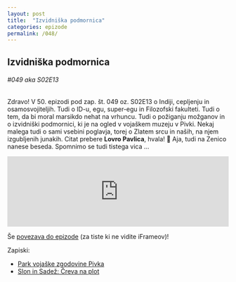 ```yaml
---
layout: post
title:  "Izvidniška podmornica"
categories: epizode
permalink: /048/
---
```


## Izvidniška podmornica
###### #049 aka S02E13

Zdravo! V 50. epizodi pod zap. št. 049 oz. S02E13 o Indiji, cepljenju in osamosvojiteljih. Tudi o ID-u, egu, super-egu in Filozofski fakulteti. Tudi o tem, da bi moral marsikdo nehat na vrhuncu. Tudi o požiganju možganov in o izvidniški podmornici, ki je na ogled v vojaškem muzeju v Pivki. Nekaj malega tudi o sami vsebini poglavja, torej o Zlatem srcu in naših, na njem izgubljenih junakih. Citat prebere **Lovro Pavlica**, hvala! 🙏 Aja, tudi na Zenico nanese beseda. Spomnimo se tudi tistega vica ... 

<iframe src="https://app.fusebox.fm/embed/player/track/0jZW55LWGK/55?uncontained" frameborder="0" width="100%" height="160" title="Opravičujemo se za vse nevšečnosti - Izvidniška podmornica"></iframe> 

Še [povezava do epizode](https://apple.co/3nEMjXQ) (za tiste ki ne vidite iFrameov)!

Zapiski:
- [Park vojaške zgodovine Pivka](https://www.parkvojaskezgodovine.si/) 
- [Slon in Sadež: Čreva na plot](https://www.youtube.com/watch?v=5w5m8lYMJoo)
